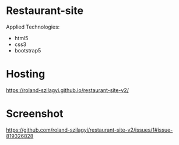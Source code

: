 # Restaurant-site

Applied Technologies:

- html5
- css3
- bootstrap5

# Hosting

https://roland-szilagyi.github.io/restaurant-site-v2/

# Screenshot

https://github.com/roland-szilagyi/restaurant-site-v2/issues/1#issue-819326828